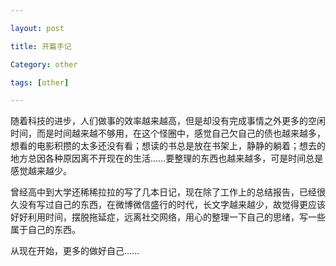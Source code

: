 ```yaml
---

layout: post

title: 开篇手记

Category: other

tags: [other]

---
```




随着科技的进步，人们做事的效率越来越高，但是却没有完成事情之外更多的空闲时间，而是时间越来越不够用，在这个怪圈中，感觉自己欠自己的债也越来越多，想看的电影积攒的太多还没有看；想读的书总是放在书架上，静静的躺着；想去的地方总因各种原因离不开现在的生活……要整理的东西也越来越多，可是时间总是感觉越来越少。





曾经高中到大学还稀稀拉拉的写了几本日记，现在除了工作上的总结报告，已经很久没有写过自己的东西，在微博微信盛行的时代，长文字越来越少，故觉得更应该好好利用时间，摆脱拖延症，远离社交网络，用心的整理一下自己的思绪，写一些属于自己的东西。



从现在开始，更多的做好自己……